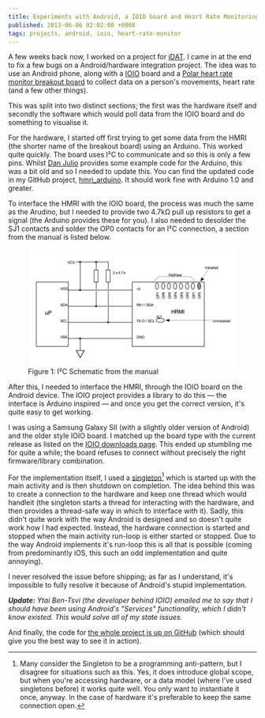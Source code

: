 ```yaml
---
title: Experiments with Android, a IOIO board and Heart Rate Monitoring
published: 2013-06-06 02:02:00 +0000
tags: projects, android, ioio, heart-rate-monitor
---
```


A few weeks back now, I worked on a project for [iDAT][]. I came in at the end to
fix a few bugs on a Android/hardware integration project. The idea was to use an
Android phone, along with a [IOIO][] board and a [Polar heart rate monitor breakout
board][hmri] to collect data on a person's movements, heart rate (and a few other 
things).

This was split into two distinct sections; the first was the hardware itself and
secondly the software which would poll data from the IOIO board and do something to
visualise it.

For the hardware, I started off first trying to get some data from the HMRI (the
shorter name of the breakout board) using an Arduino. This worked quite quickly.
The board uses I&sup2;C to communicate and so this is only a few pins. Whilst 
[Dan Julio][] provides some example code for the Arduino, this was a bit old and so
I needed to update this. You can find the updated code in my GitHub project,
[hmri_arduino][]. It should work fine with Arduino 1.0 and greater.

To interface the HMRI with the IOIO board, the process was much the same as the
Arudino, but I needed to provide two 4.7k&Omega; pull up resistors to get a signal 
(the Arduino provides these for you). I also needed to desolder the SJ1 contacts and
solder the OP0 contacts for an I&sup2;C connection, a section from the manual is
listed below.

<figure>
  <img src="/resources/images/hmri_schematic.png" alt="I&sup2;C Schematic from the manual">
  <figcaption>Figure 1: I&sup2;C Schematic from the manual</figcaption>
</figure>

After this, I needed to interface the HMRI, through the IOIO board on the Android
device. The IOIO project provides a library to do this &mdash; the interface is
Arduino inspired &mdash; and once you get the correct version, it's quite easy to
get working.

I was using a Samsung Galaxy SII (with a slightly older version of Android) and the
older style IOIO board. I matched up the board type with the current release as
listed on the [IOIO downloads page][]. This ended up stumbling me for quite a while;
the board refuses to connect without precisely the right firmware/library 
combination.

For the implementation itself, I used a [singleton][][^antipattern] which is 
started up with the main activity and is then shutdown on completion. The idea behind 
this was to create a connection to the hardware and keep one thread which would 
handleit (the singleton starts a thread for interacting with the  hardware, and then 
provides a thread-safe way in which to interface with it). Sadly, this didn't quite 
work with the way Android is designed and so doesn't quite work how I had expected. 
Instead, the hardware connection is started and stopped when the main activity 
run-loop is either started or stopped. Due to the way Android implements it's 
run-loop this is all that is possible (coming from predominantly iOS, this such an 
odd implementation and quite annoying).

I never resolved the issue before shipping; as far as I understand, it's impossible 
to fully resolve it because of Android's stupid implementation.

_**Update:** Ytai Ben-Tsvi (the developer behind IOIO) emailed me to say that I should
have been using Android's "Services" functionality, which I didn't know existed.
This would solve all of my state issues._

And finally, the code for [the whole project is up on GitHub][project] (which should
give you the best way to see it in action).

[^antipattern]: Many consider the Singleton to be a programming anti-pattern, but
    I disagree for situations such as this. Yes, it does introduce global scope,
    but when you're accessing hardware, or a data model (where I've used singletons
    before) it works quite well. You only want to instantiate it once, anyway. In
    the case of hardware it's preferable to keep the same connection open.

[iDAT]: http://www.i-dat.org
[IOIO]: https://github.com/ytai/ioio/wiki
[hmri]: https://www.sparkfun.com/products/8661
[Dan Julio]: http://danjuliodesigns.com/sparkfun/hrmi.html
[project]: https://github.com/i-DAT/Bio-OS-Android
[hmri_arduino]: https://github.com/nickcharlton/hmri_arduino
[IOIO downloads page]: https://github.com/ytai/ioio/wiki/Downloads
[singleton]: http://en.wikipedia.org/wiki/Singleton_pattern

